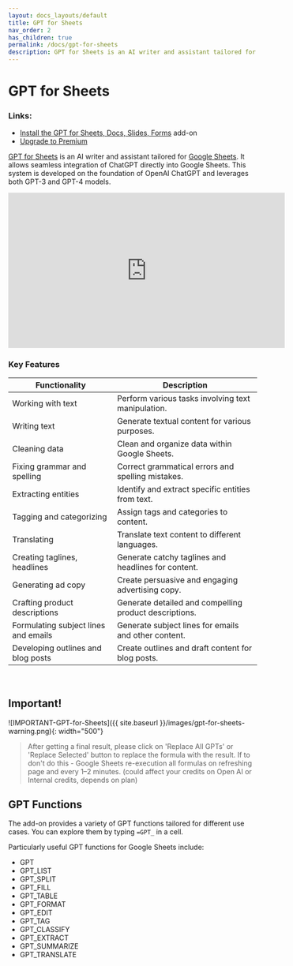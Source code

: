```yaml
---
layout: docs_layouts/default
title: GPT for Sheets
nav_order: 2
has_children: true
permalink: /docs/gpt-for-sheets
description: GPT for Sheets is an AI writer and assistant tailored for Google Sheets. It allows seamless integration of ChatGPT directly into Google Sheets. This service is developed on the foundation of OpenAI ChatGPT and leverages both GPT-3 and GPT-4 models.
---
```


# GPT for Sheets

### Links:
- <a href="https://workspace.google.com/marketplace/app/gpt_for_docs_sheets_forms_slides/466607203252?utm_source=pricing_section&utm_medium=landing_page&utm_campaign=email_assistant_gpt_campaign">Install the GPT for Sheets, Docs, Slides, Forms</a> add-on
- <a href="/gpt-for-sheets/">Upgrade to Premium</a>

<a href="/gpt-for-sheets/">GPT for Sheets</a> is an AI writer and assistant tailored for <a href="/gpt-for-sheets/">Google Sheets</a>. It allows seamless integration of ChatGPT directly into Google Sheets. This system is developed on the foundation of OpenAI ChatGPT and leverages both GPT-3 and GPT-4 models.

<iframe width="560" height="315" src="https://www.youtube.com/embed/V4IRVKBHJy4?si=3qoBVoXAddHTg7qR" title="How to use GPT for Sheets" frameborder="0" allow="accelerometer; autoplay; clipboard-write; encrypted-media; gyroscope; picture-in-picture; web-share" allowfullscreen></iframe>

### Key Features

<div class="container" style="padding-bottom: 20px">
<table>
  <thead>
    <tr>
      <th>Functionality</th>
      <th>Description</th>
    </tr>
  </thead>
  <tbody>
    <tr>
      <td>Working with text</td>
      <td>Perform various tasks involving text manipulation.</td>
    </tr>
    <tr>
      <td>Writing text</td>
      <td>Generate textual content for various purposes.</td>
    </tr>
    <tr>
      <td>Cleaning data</td>
      <td>Clean and organize data within Google Sheets.</td>
    </tr>
    <tr>
      <td>Fixing grammar and spelling</td>
      <td>Correct grammatical errors and spelling mistakes.</td>
    </tr>
    <tr>
      <td>Extracting entities</td>
      <td>Identify and extract specific entities from text.</td>
    </tr>
    <tr>
      <td>Tagging and categorizing</td>
      <td>Assign tags and categories to content.</td>
    </tr>
    <tr>
      <td>Translating</td>
      <td>Translate text content to different languages.</td>
    </tr>
    <tr>
      <td>Creating taglines, headlines</td>
      <td>Generate catchy taglines and headlines for content.</td>
    </tr>
    <tr>
      <td>Generating ad copy</td>
      <td>Create persuasive and engaging advertising copy.</td>
    </tr>
    <tr>
      <td>Crafting product descriptions</td>
      <td>Generate detailed and compelling product descriptions.</td>
    </tr>
    <tr>
      <td>Formulating subject lines and emails</td>
      <td>Generate subject lines for emails and other content.</td>
    </tr>
    <tr>
      <td>Developing outlines and blog posts</td>
      <td>Create outlines and draft content for blog posts.</td>
    </tr>
  </tbody>
</table>
</div>

## Important!

![IMPORTANT-GPT-for-Sheets]({{ site.baseurl }}/images/gpt-for-sheets-warning.png){: width="500"}

> After getting a final result, please click on 'Replace All GPTs' or 'Replace Selected' button to replace the formula with the result.
> If to don't do this - Google Sheets re-execution all formulas on refreshing page and every 1–2 minutes. (could affect your credits on Open AI or Internal credits, depends on plan)

## GPT Functions

The add-on provides a variety of GPT functions tailored for different use cases. You can explore them by typing `=GPT_` in a cell.

Particularly useful GPT functions for Google Sheets include:

- GPT
- GPT_LIST
- GPT_SPLIT
- GPT_FILL
- GPT_TABLE
- GPT_FORMAT
- GPT_EDIT
- GPT_TAG
- GPT_CLASSIFY
- GPT_EXTRACT
- GPT_SUMMARIZE
- GPT_TRANSLATE
